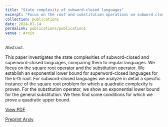 ```yaml
---
title: "State complexity of subword-closed languages"
excerpt: "Focus on the root and substitution operations on subword closed and superword closed languages"
collection: publications
date: 2024-07-14
permalink: publications/publication1
venue : Arxiv
---
```


Abstract. 

This paper investigates the state complexities of subword-closed and
superword-closed languages, comparing them to regular languages. We focus on
the square root operator and the substitution operator. We establish an exponential
lower bound for superword-closed languages for the k-th root. For subword-closed
languages we analyze in detail a specific instance of the square root problem for
which a quadratic complexity is proven. For the substitution operator, we show
an exponential lower bound for the general substitution. We then find some conditions for which we prove a quadratic upper bound.


[View PDF](/files/papier_lncs.pdf)

[Preprint Arxiv](https://arxiv.org/abs/2407.10355)
